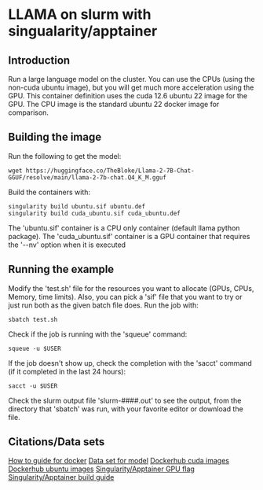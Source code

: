 # LLAMA on slurm with singualarity/apptainer
## Introduction
Run a large language model on the cluster. You can use the CPUs (using the non-cuda ubuntu image), but you will get much more acceleration using the GPU. This container definition uses the cuda 12.6 ubuntu 22 image for the GPU. The CPU image is the standard ubuntu 22 docker image for comparison.

## Building the image
Run the following to get the model:
```
wget https://huggingface.co/TheBloke/Llama-2-7B-Chat-GGUF/resolve/main/llama-2-7b-chat.Q4_K_M.gguf
```

Build the containers with:
```
singularity build ubuntu.sif ubuntu.def
singularity build cuda_ubuntu.sif cuda_ubuntu.def
```

The 'ubuntu.sif' container is a CPU only container (default llama python package). The 'cuda_ubuntu.sif' container is a GPU container that requires the '--nv' option when it is executed

## Running the example
Modify the 'test.sh' file for the resources you want to allocate (GPUs, CPUs, Memory, time limits). Also, you can pick a 'sif' file that you want to try or just run both as the given batch file does. Run the job with:
```
sbatch test.sh
```

Check if the job is running with the 'squeue' command:
```
squeue -u $USER
```

If the job doesn't show up, check the completion with the 'sacct' command (if it completed in the last 24 hours):
```
sacct -u $USER
```

Check the slurm output file 'slurm-####.out' to see the output, from the directory that 'sbatch' was run, with your favorite editor or download the file.

## Citations/Data sets
[How to guide for docker](https://ralph.blog.imixs.com/2024/03/19/how-to-run-llms-in-a-docker-container/)
[Data set for model](https://huggingface.co/TheBloke/Llama-2-7B-Chat-GGUF)
[Dockerhub cuda images](https://hub.docker.com/r/nvidia/cuda)
[Dockerhub ubuntu images](https://hub.docker.com/_/ubuntu/)
[Singularity/Apptainer GPU flag](https://apptainer.org/docs/user/1.0/gpu.html)
[Singularity/Apptainer build guide](https://apptainer.org/docs/user/1.0/build_a_container.html)

